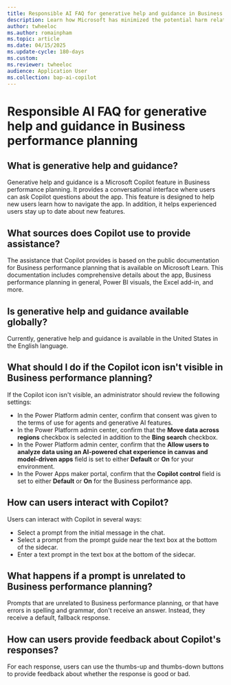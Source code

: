```yaml
---
title: Responsible AI FAQ for generative help and guidance in Business performance planning
description: Learn how Microsoft has minimized the potential harm related to AI features in Business performance planning.
author: twheeloc
ms.author: romainpham
ms.topic: article 
ms.date: 04/15/2025
ms.update-cycle: 180-days
ms.custom:
ms.reviewer: twheeloc 
audience: Application User
ms.collection: bap-ai-copilot
---
```


# Responsible AI FAQ for generative help and guidance in Business performance planning

## What is generative help and guidance?

Generative help and guidance is a Microsoft Copilot feature in Business performance planning. It provides a conversational interface where users can ask Copilot questions about the app. This feature is designed to help new users learn how to navigate the app. In addition, it helps experienced users stay up to date about new features.

## What sources does Copilot use to provide assistance?

The assistance that Copilot provides is based on the public documentation for Business performance planning that is available on Microsoft Learn. This documentation includes comprehensive details about the app, Business performance planning in general, Power BI visuals, the Excel add-in, and more.

## Is generative help and guidance available globally?

Currently, generative help and guidance is available in the United States in the English language.

## What should I do if the Copilot icon isn't visible in Business performance planning?

If the Copilot icon isn't visible, an administrator should review the following settings:

- In the Power Platform admin center, confirm that consent was given to the terms of use for agents and generative AI features.
- In the Power Platform admin center, confirm that the **Move data across regions** checkbox is selected in addition to the **Bing search** checkbox.
- In the Power Platform admin center, confirm that the **Allow users to analyze data using an AI-powered chat experience in canvas and model-driven apps** field is set to either **Default** or **On** for your environment.
- In the Power Apps maker portal, confirm that the **Copilot control** field is set to either **Default** or **On** for the Business performance app.

## How can users interact with Copilot?

Users can interact with Copilot in several ways:

- Select a prompt from the initial message in the chat.
- Select a prompt from the prompt guide near the text box at the bottom of the sidecar.
- Enter a text prompt in the text box at the bottom of the sidecar.

## What happens if a prompt is unrelated to Business performance planning?

Prompts that are unrelated to Business performance planning, or that have errors in spelling and grammar, don't receive an answer. Instead, they receive a default, fallback response.

## How can users provide feedback about Copilot's responses?

For each response, users can use the thumbs-up and thumbs-down buttons to provide feedback about whether the response is good or bad.
